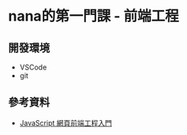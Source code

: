 # nana的第一門課 - 前端工程

## 開發環境

- VSCode
- git

## 參考資料

- [JavaScript 網頁前端工程入門](https://training.pada-x.com/javascript-start.htm)
